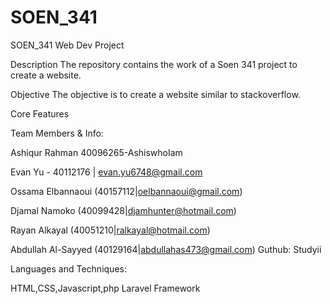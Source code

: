 # SOEN_341
SOEN_341 Web Dev Project


Description
The repository contains the work of a Soen 341 project to create a website.

Objective
The objective is to create a website similar to stackoverflow.

Core Features


Team Members & Info:

Ashiqur Rahman 40096265-AshiswhoIam

Evan Yu - 40112176 | evan.yu6748@gmail.com

Ossama Elbannaoui (40157112|oelbannaoui@gmail.com)

Djamal Namoko (40099428|djamhunter@hotmail.com)

Rayan Alkayal (40051210|ralkayal@hotmail.com)

Abdullah Al-Sayyed (40129164|abdullahas473@gmail.com) Guthub: Studyii


Languages and Techniques:

HTML,CSS,Javascript,php
Laravel Framework
